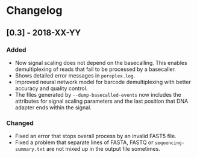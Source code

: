 # Changelog

## [0.3] - 2018-XX-YY

### Added
- Now signal scaling does not depend on the basecalling. This enables
  demultiplexing of reads that fail to be processed by a basecaller.
- Shows detailed error messages in `poreplex.log`.
- Improved neural network model for barcode demultiplexing with better
  accuracy and quality control.
- The files generated by `--dump-basecalled-events` now includes
  the attributes for signal scaling parameters and the last position
  that DNA adapter ends within the signal.

### Changed
- Fixed an error that stops overall process by an invalid FAST5 file.
- Fixed a problem that separate lines of FASTA, FASTQ or
  `sequencing-summary.txt` are not mixed up in the output file sometimes.
